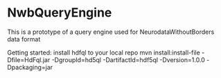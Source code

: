 # NwbQueryEngine
This is a prototype of a query engine used for NeurodataWithoutBorders data format

Getting started:
install hdfql to your local repo
mvn install:install-file -Dfile=HdFql.jar -DgroupId=hd5ql -DartifactId=hdf5ql -Dversion=1.0.0 -Dpackaging=jar
